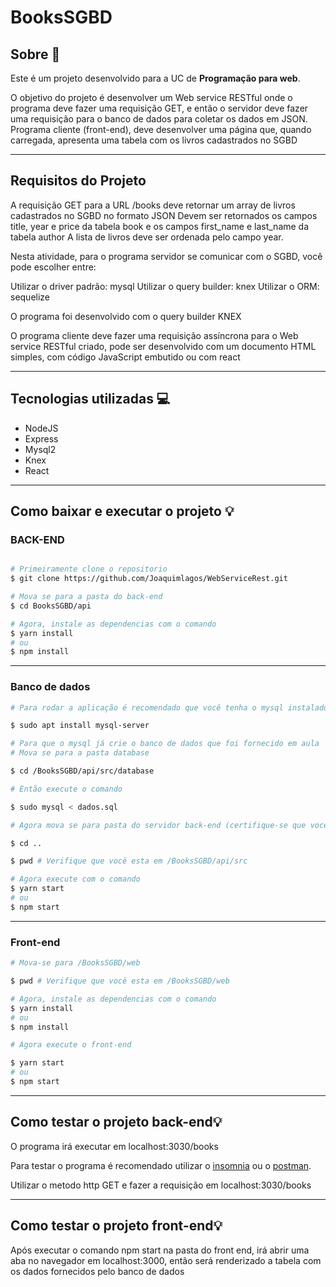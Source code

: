 # BooksSGBD

## Sobre 📰

Este é um projeto desenvolvido para a UC de **Programação para web**.

O objetivo do projeto é desenvolver um Web service RESTful onde o programa deve fazer uma requisição GET, e então o servidor deve fazer uma requisição para o banco de dados para coletar os dados em JSON.
    Programa cliente (front-end), deve desenvolver uma página que, quando carregada, apresenta uma
tabela com os livros cadastrados no SGBD

------

## Requisitos do Projeto

A requisição GET para a URL /books deve retornar um array de livros cadastrados no SGBD
no formato JSON
Devem ser retornados os campos title, year e price da tabela book e os campos
first_name e last_name da tabela author
A lista de livros deve ser ordenada pelo campo year.

Nesta atividade, para o programa servidor se comunicar com o SGBD, você pode escolher entre:

Utilizar o driver padrão: mysql
Utilizar o query builder: knex
Utilizar o ORM: sequelize

O programa foi desenvolvido com o query builder KNEX

O programa cliente deve fazer uma requisição assíncrona para o Web service RESTful criado,
pode ser desenvolvido com um documento HTML simples, com código JavaScript embutido ou com react

------

## Tecnologias utilizadas 💻

- NodeJS
- Express
- Mysql2
- Knex
- React

------

## Como baixar e executar o projeto 💡

### BACK-END
```bash

# Primeiramente clone o repositorio
$ git clone https://github.com/Joaquimlagos/WebServiceRest.git

# Mova se para a pasta do back-end
$ cd BooksSGBD/api

# Agora, instale as dependencias com o comando
$ yarn install 
# ou
$ npm install

```
------

### Banco de dados

```bash
# Para rodar a aplicação é recomendado que você tenha o mysql instalado no computador/vm

$ sudo apt install mysql-server

# Para que o mysql já crie o banco de dados que foi fornecido em aula
# Mova se para a pasta database 

$ cd /BooksSGBD/api/src/database

# Então execute o comando

$ sudo mysql < dados.sql

# Agora mova se para pasta do servidor back-end (certifique-se que você esteja na pasta src)

$ cd ..

$ pwd # Verifique que você esta em /BooksSGBD/api/src

# Agora execute com o comando 
$ yarn start 
# ou
$ npm start

```

------

### Front-end 

```bash
# Mova-se para /BooksSGBD/web 

$ pwd # Verifique que você esta em /BooksSGBD/web

# Agora, instale as dependencias com o comando
$ yarn install 
# ou
$ npm install

# Agora execute o front-end 

$ yarn start 
# ou
$ npm start


```

------

## Como testar o projeto back-end💡
 O programa irá executar em localhost:3030/books

 Para testar o programa é recomendado utilizar o [insomnia](https://insomnia.rest/download) ou o [postman](https://www.postman.com).

 Utilizar o metodo http GET e fazer a requisição em localhost:3030/books

------

## Como testar o projeto front-end💡
 Após executar o comando npm start na pasta do front end, irá abrir uma aba no navegador em localhost:3000, então será renderizado a tabela com os dados fornecidos pelo banco de dados